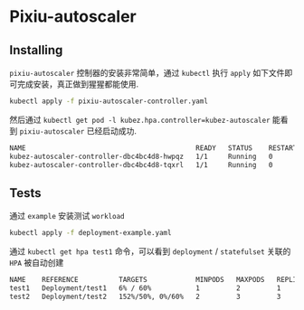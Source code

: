 # Pixiu-autoscaler

## Installing
`pixiu-autoscaler` 控制器的安装非常简单，通过 `kubectl` 执行 `apply` 如下文件即可完成安装，真正做到猩猩都能使用.

``` bash
kubectl apply -f pixiu-autoscaler-controller.yaml
```

然后通过 `kubectl get pod -l kubez.hpa.controller=kubez-autoscaler` 能看到 `pixiu-autoscaler` 已经启动成功.

``` bash
NAME                                          READY   STATUS    RESTARTS   AGE
kubez-autoscaler-controller-dbc4bc4d8-hwpqz   1/1     Running   0          20s
kubez-autoscaler-controller-dbc4bc4d8-tqxrl   1/1     Running   0          20s
```

## Tests

通过 `example` 安装测试 `workload`

``` bash
kubectl apply -f deployment-example.yaml
```

通过 `kubectl get hpa test1` 命令，可以看到 `deployment` / `statefulset` 关联的 `HPA` 被自动创建

``` bash
NAME    REFERENCE          TARGETS            MINPODS   MAXPODS   REPLICAS   AGE
test1   Deployment/test1   6% / 60%           1         2         1          5h29m
test2   Deployment/test2   152%/50%, 0%/60%   2         3         3          34m
```